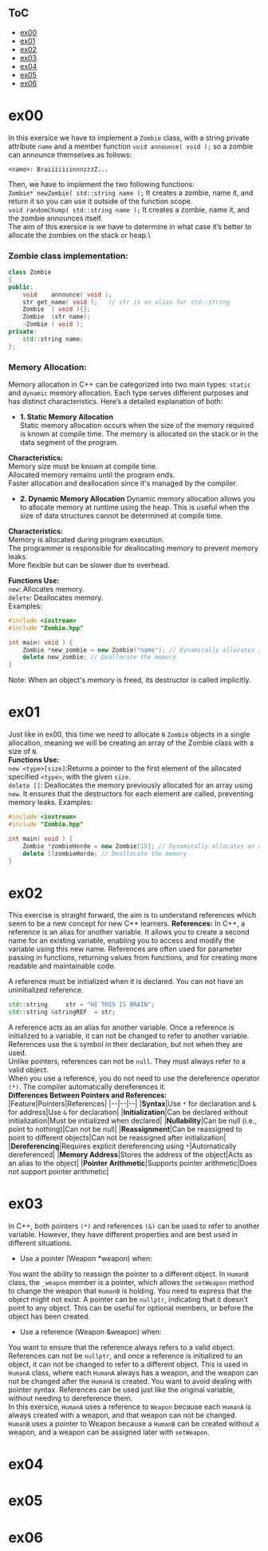 ## ToC
- [ex00](#ex00)
- [ex01](#ex01)
- [ex02](#ex02)
- [ex03](#ex03)
- [ex04](#ex04)
- [ex05](#ex05)
- [ex06](#ex06)

# ex00
In this exersice we have to implement a `Zombie` class, with a string private attribute `name` and a member function `void announce( void );` so a zombie can announce themselves as follows:
```
<name>: BraiiiiiiinnnzzzZ...
```
Then, we have to implement the two following functions:\
`Zombie* newZombie( std::string name );` It creates a zombie, name it, and return it so you can use it outside of the function scope.\
`void randomChump( std::string name );` It creates a zombie, name it, and the zombie announces itself.\
The aim of this exersice is we  have to determine in what case it’s better to allocate the zombies on the stack or heap.\
### Zombie class implementation:
```cpp
class Zombie
{
public:
	void	announce( void );
	str	get_name( void );	// str is an alias for std::string
	Zombie	( void ){};
	Zombie	(str name);
	~Zombie	( void );
private:
	std::string	name;	
};
```
### Memory Allocation:
Memory allocation in C++ can be categorized into two main types: `static` and `dynamic` memory allocation. Each type serves different purposes and has distinct characteristics. Here’s a detailed explanation of both:

- **1. Static Memory Allocation**\
Static memory allocation occurs when the size of the memory required is known at compile time. The memory is allocated on the stack or in the data segment of the program.

**Characteristics:**\
Memory size must be known at compile time.\
Allocated memory remains until the program ends.\
Faster allocation and deallocation since it's managed by the compiler.

- **2. Dynamic Memory Allocation**
Dynamic memory allocation allows you to allocate memory at runtime using the heap. This is useful when the size of data structures cannot be determined at compile time.

**Characteristics:**\
Memory is allocated during program execution.\
The programmer is responsible for deallocating memory to prevent memory leaks.\
More flexible but can be slower due to overhead.

**Functions Use:**\
`new`: Allocates memory.\
`delete`: Deallocates memory.\
Examples:
```cpp
#include <iostream>
#include "Zombie.hpp"

int main( void ) {
    Zombie *new_zombie = new Zombie("name"); // Dynamically allocates a Zombie class object
    delete new_zombie; // Deallocate the memory
}

```
Note: When an object's memory is freed, its destructor is called implicitly.
# ex01
Just like in ex00, this time we need to allocate `N` `Zombie` objects in a single allocation, meaning we will be creating an array of the Zombie class with a size of `N`.\
**Functions Use:**\
`new <type>[size]`:Returns a pointer to the first element of the allocated specified `<type>`, with the given `size`.\
`delete []`: Deallocates the memory previously allocated for an array using `new`. It ensures that the destructors for each element are called, preventing memory leaks.
Examples:
```cpp
#include <iostream>
#include "Zombie.hpp"

int main( void ) {
    Zombie *zombieHorde = new Zombie[15]; // Dynamically allocates an array of 15 Zombie objects
    delete []zombieHorde; // Deallocate the memory
}
```

# ex02
This exercise is straight forward, the aim is to understand references which seem to be a new concept for new C++ learners.
**References:**
In C++, a reference is an alias for another variable. It allows you to create a second name for an existing variable, enabling you to access and modify the variable using this new name. References are often used for parameter passing in functions, returning values from functions, and for creating more readable and maintainable code.

A reference must be initialized when it is declared. You can not have an uninitialized reference.
```cpp
std::string		str	= "HI THIS IS BRAIN";
std::string	&stringREF	= str;
```
A reference acts as an alias for another variable. Once a reference is initialized to a variable, it can not be changed to refer to another variable.\
References use the `&` symbol in their declaration, but not when they are used.\
Unlike pointers, references can not be `null`. They must always refer to a valid object.\
When you use a reference, you do not need to use the dereference operator `(*)`. The compiler automatically dereferences it.\
**Differences Between Pointers and References:**
|Feature|Pointers|References|
|--|--|--|
|**Syntax**|Use `*` for declaration and `&` for address|Use `&` for declaration|
|**Initialization**|Can be declared without initialization|Must be initialized when declared|
|**Nullability**|Can be null (i.e., point to nothing)|Can not be null|
|**Reassignment**|Can be reassigned to point to different objects|Can not be reassigned after initialization|
|**Dereferencing**|Requires explicit dereferencing using `*`|Automatically dereferenced|
|**Memory Address**|Stores the address of the object|Acts as an alias to the object|
|**Pointer Arithmetic**|Supports pointer arithmetic|Does not support pointer arithmetic|


# ex03
In C++, both pointers `(*)` and references `(&)` can be used to refer to another variable. However, they have different properties and are best used in different situations.

* Use a pointer (Weapon *weapon) when:

You want the ability to reassign the pointer to a different object. In `HumanB` class, the `_weapon` member is a pointer, which allows the `setWeapon` method to change the weapon that `HumanB` is holding.
You need to express that the object might not exist. A pointer can be `nullptr`, indicating that it doesn't point to any object. This can be useful for optional members, or before the object has been created.
* Use a reference (Weapon &weapon) when:

You want to ensure that the reference always refers to a valid object. References can not be `nullptr`, and once a reference is initialized to an object, it can not be changed to refer to a different object. This is used in `HumanA` class, where each `HumanA` always has a weapon, and the weapon can not be changed after the `HumanA` is created.
You want to avoid dealing with pointer syntax. References can be used just like the original variable, without needing to dereference them.\
In this exersice, `HumanA` uses a reference to `Weapon` because each `HumanA` is always created with a weapon, and that weapon can not be changed. `HumanB` uses a pointer to Weapon because a `HumanB` can be created without a weapon, and a weapon can be assigned later with `setWeapon`.

# ex04
# ex05
# ex06
